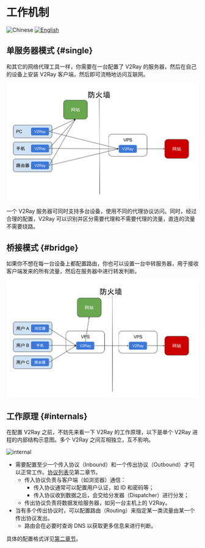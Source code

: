 # 工作机制

![Chinese](../resources/chinesec.svg) [![English](../resources/english.svg)](https://www.v2ray.com/en/welcome/workflow.html)

## 单服务器模式 {#single}

和其它的网络代理工具一样，你需要在一台配置了 V2Ray 的服务器，然后在自己的设备上安装 V2Ray 客户端，然后即可流畅地访问互联网。

![direct](../resources/direct.svg)

一个 V2Ray 服务器可同时支持多台设备，使用不同的代理协议访问。同时，经过合理的配置，V2Ray 可以识别并区分需要代理和不需要代理的流量，直连的流量不需要绕路。

## 桥接模式 {#bridge}

如果你不想在每一台设备上都配置路由，你也可以设置一台中转服务器，用于接收客户端发来的所有流量，然后在服务器中进行转发判断。

![relay](../resources/relay.svg)

## 工作原理 {#internals}

在配置 V2Ray 之前，不妨先来看一下 V2Ray 的工作原理，以下是单个 V2Ray 进程的内部结构示意图。多个 V2Ray 之间互相独立，互不影响。

![internal](../resources/internal.svg)

* 需要配置至少一个传入协议（Inbound）和一个传出协议（Outbound）才可以正常工作。[协议列表](../chapter_02/02_protocols.md)见第二章节。
  * 传入协议负责与客户端（如浏览器）通信：
    * 传入协议通常可以配置用户认证，如 ID 和密码等；
    * 传入协议收到数据之后，会交给分发器（Dispatcher）进行分发；
  * 传出协议负责将数据发给服务器，如另一台主机上的 V2Ray。
* 当有多个传出协议时，可以配置路由（Routing）来指定某一类流量由某一个传出协议发出。
  * 路由会在必要时查询 DNS 以获取更多信息来进行判断。

具体的配置格式详见[第二章节](../chapter_02/01_overview.md)。

